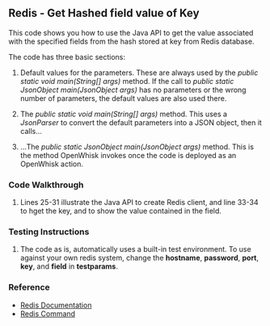 ## Redis - Get Hashed field value of Key

This code shows you how to use the Java API to get the value associated with the specified fields from the hash stored at key from Redis database.

The code has three basic sections: 

1. Default values for the parameters. These are always used by the *public static void main(String[] args)* method. 
If the call to *public static JsonObject main(JsonObject args)* has no parameters or the wrong number of parameters, the default values are also used there. 

2. The *public static void main(String[] args)* method. This uses a *JsonParser* to convert the default parameters into a JSON object, then it calls... 

3. ...The *public static JsonObject main(JsonObject args)* method. This is the method OpenWhisk invokes once the code is deployed as an OpenWhisk action.

### Code Walkthrough
1. Lines 25-31 illustrate the Java API to create Redis client, and line 33-34 to hget the key, and to show the value contained in the field.

### Testing Instructions
1. The code as is, automatically uses a built-in test environment. To use against your own redis system, change the **hostname**, **password**, **port**, **key**, and **field** in **testparams**.

### Reference
* [Redis Documentation](https://redis.io/)
* [Redis Command](https://redis.io/commands/)